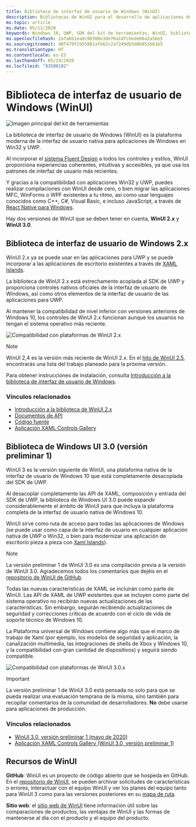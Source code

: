 ```yaml
---
title: Biblioteca de interfaz de usuario de Windows (WinUI)
description: Bibliotecas de WinUI para el desarrollo de aplicaciones de Windows.
ms.topic: article
ms.date: 05/11/2020
keywords: Windows 10, UWP, SDK del kit de herramientas, WinUI, biblioteca de interfaz de usuario de Windows
ms.openlocfilehash: 2afa6b1eadc98300e3de76a1dfc6ede66a2a56e5
ms.sourcegitcommit: d0f479f1955881afb62c2af249db5d0b053b63e5
ms.translationtype: HT
ms.contentlocale: es-ES
ms.lasthandoff: 05/19/2020
ms.locfileid: "83580182"
---
```

# <a name="windows-ui-library-winui"></a>Biblioteca de interfaz de usuario de Windows (WinUI)

![Imagen principal del kit de herramientas](../images/logo-winui.png)

La biblioteca de interfaz de usuario de Windows (WinUI) es la plataforma moderna de la interfaz de usuario nativa para aplicaciones de Windows en Win32 y UWP.

Al incorporar el [sistema Fluent Design](https://www.microsoft.com/design/fluent/#/) a todos los controles y estilos, WinUI proporciona experiencias coherentes, intuitivas y accesibles, ya que usa los patrones de interfaz de usuario más recientes.

Y gracias a la compatibilidad con aplicaciones Win32 y UWP, puedes realizar compilaciones con WinUI desde cero, o bien migrar las aplicaciones MFC, WinForms o WPF existentes a tu ritmo, así como usar lenguajes conocidos como C++, C#, Visual Basic, e incluso JavaScript, a través de [React Native para Windows](https://microsoft.github.io/react-native-windows/).

Hay dos versiones de WinUI que se deben tener en cuenta, **WinUI 2.x** y **WinUI 3.0**.

## <a name="windows-ui-2x-library"></a>Biblioteca de interfaz de usuario de Windows 2.x

WinUI 2.x ya se puede usar en las aplicaciones para UWP y se puede incorporar a las aplicaciones de escritorio existentes a través de [XAML Islands](/windows/apps/desktop/modernize/xaml-islands).

La biblioteca de WinUI 2.x está estrechamente acoplada al SDK de UWP y proporciona controles nativos oficiales de la interfaz de usuario de Windows, así como otros elementos de la interfaz de usuario de las aplicaciones para UWP.

Al mantener la compatibilidad de nivel inferior con versiones anteriores de Windows 10, los controles de WinUI 2.x funcionan aunque los usuarios no tengan el sistema operativo más reciente.

![Compatibilidad con plataformas de WinUI 2.x](../images/platforms-winui2.png)

> [!NOTE]
> WinUI 2,4 es la versión más reciente de WinUI 2.x. En el [hito de WinUI 2.5](https://github.com/microsoft/microsoft-ui-xaml/milestone/10), encontrarás una lista del trabajo planeado para la próxima versión.

Para obtener instrucciones de instalación, consulta [Introducción a la biblioteca de interfaz de usuario de Windows](winui2/getting-started.md).

### <a name="related-links"></a>Vínculos relacionados

- [Introducción a la biblioteca de WinUI 2.x](winui2/index.md)
- [Documentos de API](https://docs.microsoft.com/uwp/api/overview/winui/)
- [Código fuente](https://aka.ms/winui)
- [Aplicación XAML Controls Gallery](https://www.microsoft.com/p/xaml-controls-gallery/9msvh128x2zt)

## <a name="windows-ui-30-library-preview-1"></a>Biblioteca de Windows UI 3.0 (versión preliminar 1)

WinUI 3 es la versión siguiente de WinUI, una plataforma nativa de la interfaz de usuario de Windows 10 que está completamente desacoplada del SDK de UWP.

Al desacoplar completamente las API de XAML, composición y entrada del SDK de UWP, la biblioteca de Windows UI 3.0 puede expandir considerablemente el ámbito de WinUI para que incluya la plataforma completa de la interfaz de usuario nativa de Windows 10.

WinUI sirve como ruta de acceso para todas las aplicaciones de Windows (se puede usar como capa de la interfaz de usuario en cualquier aplicación nativa de UWP o Win32, o bien para modernizar una aplicación de escritorio pieza a pieza con [Xaml Islands](https://docs.microsoft.com/windows/apps/desktop/modernize/xaml-islands)).
 
> [!NOTE]
> La versión preliminar 1 de WinUI 3.0 es una compilación previa a la versión de WinUI 3.0. Agradecemos todos los comentarios que dejéis en el [repositorio de WinUI de GitHub](https://github.com/microsoft/microsoft-ui-xaml).

Todas las nuevas características de XAML se incluirán como parte de WinUI. Las API de XAML de UWP existentes que se incluyen como parte del sistema operativo no recibirán nuevas actualizaciones de las características. Sin embargo, seguirán recibiendo actualizaciones de seguridad y correcciones críticas de acuerdo con el ciclo de vida de soporte técnico de Windows 10.

La Plataforma universal de Windows contiene algo más que el marco de trabajo de Xaml (por ejemplo, los modelos de seguridad y aplicación, la canalización multimedia, las integraciones de shells de Xbox y Windows 10, y la compatibilidad con gran cantidad de dispositivos) y seguirá siendo compatible.

![Compatibilidad con plataformas de WinUI 3.0.x](../images/platforms-winui3.png)

> [!Important]
> La versión preliminar 1 de WinUI 3.0 está pensada no solo para que se pueda realizar una evaluación temprana de la misma, sino también para recopilar comentarios de la comunidad de desarrolladores. **No** debe usarse para aplicaciones de producción.

### <a name="related-links"></a>Vínculos relacionados

- [WinUI 3.0, versión preliminar 1 (mayo de 2020)](winui3/index.md)
- [Aplicación XAML Controls Gallery (WinUI 3.0, versión preliminar 1)](https://github.com/microsoft/Xaml-Controls-Gallery/tree/winui3alpha)

## <a name="winui-resources"></a>Recursos de WinUI

**GitHub**: WinUI es un proyecto de código abierto que se hospeda en GitHub. En el [repositorio de WinUI](https://github.com/microsoft/microsoft-ui-xaml), se pueden archivar solicitudes de características o errores, interactuar con el equipo WinUI y ver los planes del equipo tanto para WinUI 3 como para las versiones posteriores en su [mapa de ruta](https://github.com/microsoft/microsoft-ui-xaml/blob/master/docs/roadmap.md).

**Sitio web**: el [sitio web de WinUI](https://aka.ms/winui) tiene información útil sobre las comparaciones de productos, las ventajas de WinUI y las formas de mantenerse al día con el producto y el equipo del producto.
